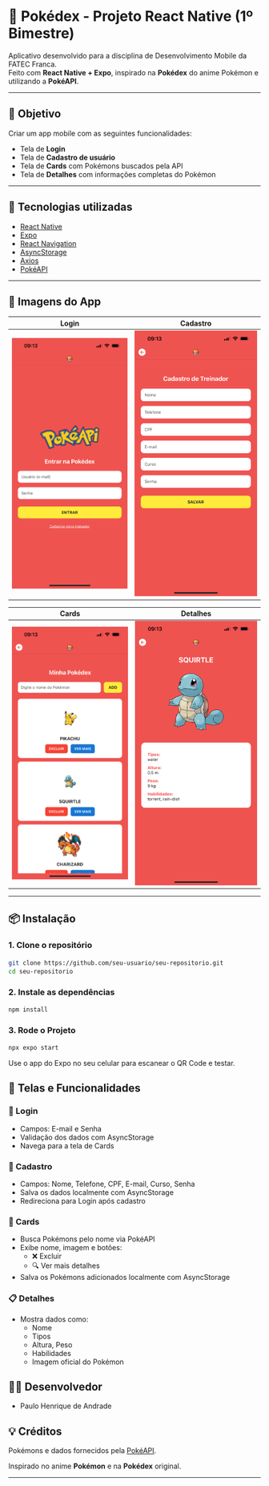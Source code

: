 # 📱 Pokédex - Projeto React Native (1º Bimestre)

Aplicativo desenvolvido para a disciplina de Desenvolvimento Mobile da FATEC Franca.  
Feito com **React Native + Expo**, inspirado na **Pokédex** do anime Pokémon e utilizando a **PokéAPI**.

---

## 🧠 Objetivo

Criar um app mobile com as seguintes funcionalidades:

- Tela de **Login**
- Tela de **Cadastro de usuário**
- Tela de **Cards** com Pokémons buscados pela API
- Tela de **Detalhes** com informações completas do Pokémon

---

## 🚀 Tecnologias utilizadas

- [React Native](https://reactnative.dev/)
- [Expo](https://expo.dev/)
- [React Navigation](https://reactnavigation.org/)
- [AsyncStorage](https://react-native-async-storage.github.io/async-storage/)
- [Axios](https://axios-http.com/)
- [PokéAPI](https://pokeapi.co/)

---

## 📸 Imagens do App

| Login | Cadastro |
|-------|----------|
| ![](./assets/screenshots/login.png) | ![](./assets/screenshots/cadastro.png) |

| Cards | Detalhes |
|-------|----------|
| ![](./assets/screenshots/cards.png) | ![](./assets/screenshots/detalhes.png) |

---

## 📦 Instalação

### 1. Clone o repositório

```bash
git clone https://github.com/seu-usuario/seu-repositorio.git
cd seu-repositorio
```

### 2. Instale as dependências
```bash
npm install
```

### 3. Rode o Projeto
```bash
npx expo start
```

Use o app do Expo no seu celular para escanear o QR Code e testar.

## 🔐 Telas e Funcionalidades

### 🔑 Login

- Campos: E-mail e Senha
- Validação dos dados com AsyncStorage
- Navega para a tela de Cards

### 📝 Cadastro

- Campos: Nome, Telefone, CPF, E-mail, Curso, Senha
- Salva os dados localmente com AsyncStorage
- Redireciona para Login após cadastro

### 🎴 Cards
- Busca Pokémons pelo nome via PokéAPI
- Exibe nome, imagem e botões:
    - ❌ Excluir
    - 🔍 Ver mais detalhes
- Salva os Pokémons adicionados localmente com AsyncStorage

### 📋 Detalhes
- Mostra dados como:
    - Nome
    - Tipos
    - Altura, Peso
    - Habilidades
    - Imagem oficial do Pokémon

## 👨‍💻 Desenvolvedor
- Paulo Henrique de Andrade

## 💡 Créditos
Pokémons e dados fornecidos pela [PokéAPI](https://pokeapi.co/).

Inspirado no anime **Pokémon** e na **Pokédex** original.

___